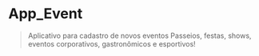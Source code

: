# App_Event

> Aplicativo para cadastro de novos eventos Passeios, festas, shows, eventos corporativos, gastronômicos e esportivos!
